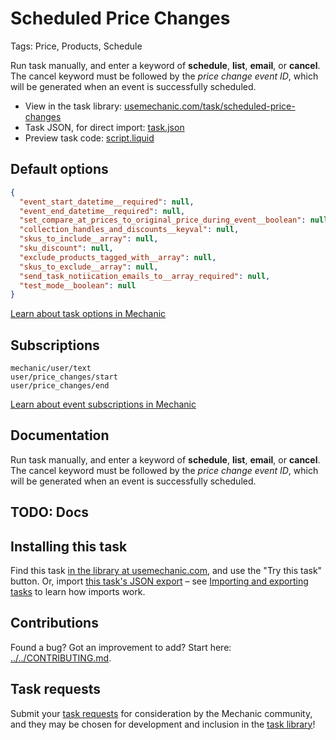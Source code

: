 # Scheduled Price Changes

Tags: Price, Products, Schedule

Run task manually, and enter a keyword of __schedule__, __list__, __email__, or __cancel__. The cancel keyword must be followed by the *price change event ID*, which will be generated when an event is successfully scheduled.

* View in the task library: [usemechanic.com/task/scheduled-price-changes](https://usemechanic.com/task/scheduled-price-changes)
* Task JSON, for direct import: [task.json](../../tasks/scheduled-price-changes.json)
* Preview task code: [script.liquid](./script.liquid)

## Default options

```json
{
  "event_start_datetime__required": null,
  "event_end_datetime__required": null,
  "set_compare_at_prices_to_original_price_during_event__boolean": null,
  "collection_handles_and_discounts__keyval": null,
  "skus_to_include__array": null,
  "sku_discount": null,
  "exclude_products_tagged_with__array": null,
  "skus_to_exclude__array": null,
  "send_task_notiication_emails_to__array_required": null,
  "test_mode__boolean": null
}
```

[Learn about task options in Mechanic](https://docs.usemechanic.com/article/471-task-options)

## Subscriptions

```liquid
mechanic/user/text
user/price_changes/start
user/price_changes/end
```

[Learn about event subscriptions in Mechanic](https://docs.usemechanic.com/article/408-subscriptions)

## Documentation

Run task manually, and enter a keyword of __schedule__, __list__, __email__, or __cancel__. The cancel keyword must be followed by the *price change event ID*, which will be generated when an event is successfully scheduled.

## TODO: Docs

## Installing this task

Find this task [in the library at usemechanic.com](https://usemechanic.com/task/scheduled-price-changes), and use the "Try this task" button. Or, import [this task's JSON export](../../tasks/scheduled-price-changes.json) – see [Importing and exporting tasks](https://docs.usemechanic.com/article/505-importing-and-exporting-tasks) to learn how imports work.

## Contributions

Found a bug? Got an improvement to add? Start here: [../../CONTRIBUTING.md](../../CONTRIBUTING.md).

## Task requests

Submit your [task requests](https://mechanic.canny.io/task-requests) for consideration by the Mechanic community, and they may be chosen for development and inclusion in the [task library](https://tasks.mechanic.dev/)!
